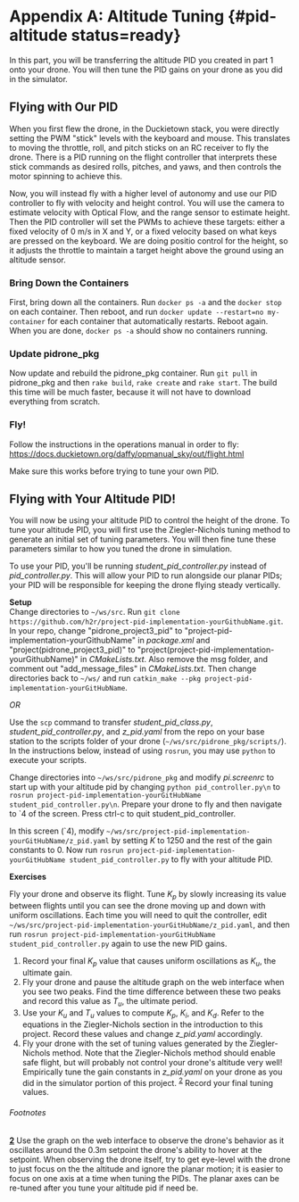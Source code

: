 # Appendix A: Altitude Tuning {#pid-altitude status=ready}

In this part, you will be transferring the altitude PID you created in part 1 onto your drone. You will then tune the PID gains on your drone as you did in the simulator.

## Flying with Our PID

When you first flew the drone, in the Duckietown stack, you were
directly setting the PWM "stick" levels with the keyboard and mouse.
This translates to moving the throttle, roll, and pitch sticks on an
RC receiver to fly the drone.  There is a PID running on the flight
controller that interprets these stick commands as desired rolls,
pitches, and yaws, and then controls the motor spinning to achieve
this.

Now, you will instead fly with a higher level of autonomy and use our
PID controller to fly with velocity and height control.  You will use
the camera to estimate velocity with Optical Flow, and the range
sensor to estimate height.  Then the PID controller will set the PWMs
to achieve these targets: either a fixed velocity of 0 m/s in X and Y,
or a fixed velocity based on what keys are pressed on the keyboard.
We are doing positio control for the height, so it adjusts the
throttle to maintain a target height above the ground using an
altitude sensor.


### Bring Down the Containers

First, bring down all the containers.  Run `docker ps -a` and the `docker stop` on each container.  Then reboot, and run `docker update --restart=no my-container` for each container that automatically restarts.  Reboot again.  When you are done, `docker ps -a` should show no containers running.

### Update pidrone_pkg

Now update and rebuild the pidrone_pkg container.  Run `git pull` in
pidrone_pkg and then `rake build`, `rake create` and `rake start`.
The build this time will be much faster, because it will not have to
download everything from scratch.

### Fly!

Follow the instructions in the operations manual in order to fly: 
https://docs.duckietown.org/daffy/opmanual_sky/out/flight.html

Make sure this works before trying to tune your own PID. 


## Flying with Your Altitude PID!
You will now be using your altitude PID to control the height of the drone. To tune your altitude PID, you will first use the Ziegler-Nichols tuning method to generate an initial set of tuning parameters. You will then fine tune these parameters similar to how you tuned the drone in simulation.

 To use your PID, you'll be running <i>student_pid_controller.py</i> instead of <i>pid_controller.py</i>. This will allow your PID to run alongside our planar PIDs; your PID will be responsible for keeping the drone flying steady vertically.  

**Setup**  
Change directories to `~/ws/src`. Run `git clone https://github.com/h2r/project-pid-implementation-yourGithubName.git`. In your repo, change "<name>pidrone_project3_pid</name>" to "<name>project-pid-implementation-yourGithubName</name>" in _package.xml_ and "project(pidrone_project3_pid)" to "project(project-pid-implementation-yourGithubName)" in _CMakeLists.txt_. Also remove the msg folder, and comment out "add_message_files" in _CMakeLists.txt_. Then change directories back to `~/ws/` and run `catkin_make --pkg project-pid-implementation-yourGitHubName`.

_OR_

Use the `scp` command to transfer <i>student_pid_class.py</i>, <i>student_pid_controller.py</i>, and <i>z_pid.yaml</i> from the repo on your base station to the scripts folder of your drone (`~/ws/src/pidrone_pkg/scripts/`). In the instructions below, instead of using `rosrun`, you may use `python` to execute your scripts.

Change directories into `~/ws/src/pidrone_pkg` and modify _pi.screenrc_ to start up with your altitude pid by changing `python pid_controller.py\n` to `rosrun project-pid-implementation-yourGitHubName student_pid_controller.py\n`. Prepare your drone to fly and then navigate to \`4 of the screen. Press ctrl-c to quit student_pid_controller.

In this screen (\`4), modify `~/ws/src/project-pid-implementation-yourGitHubName/z_pid.yaml` by setting $K$ to 1250 and the rest of the gain constants to 0. Now run `rosrun project-pid-implementation-yourGitHubName student_pid_controller.py` to fly with your altitude PID.  

**Exercises**  

Fly your drone and observe its flight. Tune $K_p$ by slowly increasing its value between flights until you can see the drone moving up and down with uniform oscillations. Each time you will need to quit the controller, edit `~/ws/src/project-pid-implementation-yourGitHubName/z_pid.yaml`, and then run `rosrun project-pid-implementation-yourGitHubName student_pid_controller.py` again to use the new PID gains.  

  1. Record your final $K_p$ value that causes uniform oscillations as $K_u$, the ultimate gain.  
  2. Fly your drone and pause the altitude graph on the web interface when you see two peaks. Find the time difference between these two peaks and record this value as $T_u$, the ultimate period.  
  3. Use your $K_u$ and $T_u$ values to compute $K_p$, $K_i$, and $K_d$. Refer to the equations in the Ziegler-Nichols section in the introduction to this project. Record these values and change <i>z_pid.yaml</i> accordingly.  
  4. Fly your drone with the set of tuning values generated by the Ziegler-Nichols method. Note that the Ziegler-Nichols method should enable safe flight, but will probably not control your drone's altitude very well! Empirically tune the gain constants in <i>z_pid.yaml</i> on your drone as you did in the simulator portion of this project. <sup id="a6">[2](#f6)</sup> Record your final tuning values.  

###### Footnotes
[<b id="f6">2</b>](#a6) Use the graph on the web interface to observe the drone's behavior as it oscillates around the 0.3m setpoint the drone's ability to hover at the setpoint. When observing the drone itself, try to get eye-level with the drone to just focus on the the altitude and ignore the planar motion; it is easier to focus on one axis at a time when tuning the PIDs. The planar axes can be re-tuned after you tune your altitude pid if need be.
